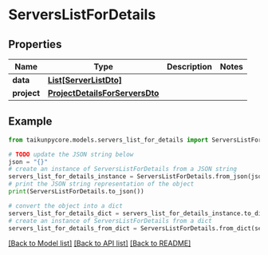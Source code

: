 # ServersListForDetails


## Properties

Name | Type | Description | Notes
------------ | ------------- | ------------- | -------------
**data** | [**List[ServerListDto]**](ServerListDto.md) |  | 
**project** | [**ProjectDetailsForServersDto**](ProjectDetailsForServersDto.md) |  | 

## Example

```python
from taikunpycore.models.servers_list_for_details import ServersListForDetails

# TODO update the JSON string below
json = "{}"
# create an instance of ServersListForDetails from a JSON string
servers_list_for_details_instance = ServersListForDetails.from_json(json)
# print the JSON string representation of the object
print(ServersListForDetails.to_json())

# convert the object into a dict
servers_list_for_details_dict = servers_list_for_details_instance.to_dict()
# create an instance of ServersListForDetails from a dict
servers_list_for_details_from_dict = ServersListForDetails.from_dict(servers_list_for_details_dict)
```
[[Back to Model list]](../README.md#documentation-for-models) [[Back to API list]](../README.md#documentation-for-api-endpoints) [[Back to README]](../README.md)


